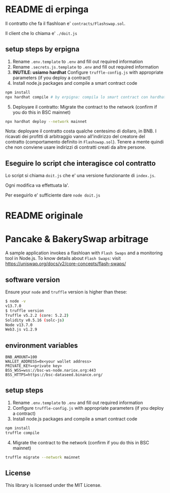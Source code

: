 # README di erpinga
Il contratto che fa il flashloan e' `contracts/Flashswap.sol`.

Il client che lo chiama e' `./doit.js`
## setup steps by erpigna
  
1. Rename `.env.template` to `.env` and fill out required information
2. Rename `.secrets.js.template` to `.env` and fill out required information
3. **INUTILE: usiamo hardhat** Configure `truffle-config.js` with appropriate parameters (if you deploy a contract)
4. Install node.js packages and compile a smart contract code
```sh
npm install
npx hardhat compile # by erpigna: compila lo smart contract con hardhat anziche' truffle merda
```
5. Deployare il contratto: Migrate the contract to the network (confirm if you do this in BSC mainnet)
```sh
npx hardhat deploy --network mainnet
```

Nota: deployare il contratto costa qualche centesimo di dollaro, in BNB. I ricavati dei profitti di arbitraggio vanno all'indirizzo del creatore del contratto (comportamento definito in `Flashswap.sol`). Tenere a mente quindi che non conviene usare indirizzi di contratti creati da altre persone.

## Eseguire lo script che interagisce col contratto
Lo script si chiama `doit.js` che e' una versione funzionante di `index.js`.

Ogni modifica va effettuata la'.

Per eseguirlo e' sufficiente dare `node doit.js`


# README originale


# Pancake & BakerySwap arbitrage
 
A sample application invokes a flashloan with `Flash Swaps` and a monitoring tool in Node.js.
To know details about `Flash Swaps`: visit https://uniswap.org/docs/v2/core-concepts/flash-swaps/
 
## software version
 
Ensure your `node` and `truffle` version is higher than these:
```sh
$ node -v
v13.7.0
$ truffle version
Truffle v5.2.2 (core: 5.2.2)
Solidity v0.5.16 (solc-js)
Node v13.7.0
Web3.js v1.2.9
```
   
## environment variables
 
```
BNB_AMOUNT=100
WALLET_ADDRESS=0x<your wallet address>
PRIVATE_KEY=<private key>
BSS_WSS=wss://bsc-ws-node.nariox.org:443
BSS_HTTPS=https://bsc-dataseed.binance.org/
```
 
## setup steps
  
1. Rename `.env.template` to `.env` and fill out required information
2. Configure `truffle-config.js` with appropriate parameters (if you deploy a contract)
3. Install node.js packages and compile a smart contract code
```sh
npm install
truffle compile
```
4. Migrate the contract to the network (confirm if you do this in BSC mainnet)
```sh
truffle migrate --network mainnet
```
 
## License
 
This library is licensed under the MIT License.
